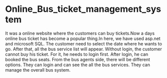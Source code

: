# Online_Bus_ticket_management_system
It was a online website where the customers can buy tickets.Now a days online bus ticket has become a popular thing.In here, we have used asp.net and microsoft SQL. 
The customer need to select the date where he wants to go. After that, all the bus service list will appear. Without login, the customer cannot buy his ticket. 
For it, he needs to login first. After login, he can booked
the bus seats. From the bus agents side, there will be different options. They can login and can see the all the bus services. They can manage the overall bus system.
